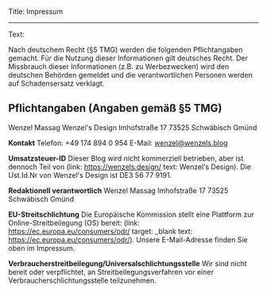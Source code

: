 Title: Impressum

----

Text:

Nach deutschem Recht (§5 TMG) werden die folgenden Pflichtangaben gemacht. Für die Nutzung dieser Informationen gilt deutsches Recht. Der Missbrauch dieser Informationen (z.B. zu Werbezwecken) wird den deutschen Behörden gemeldet und die verantwortlichen Personen werden auf Schadensersatz verklagt.

## Pflichtangaben (Angaben gemäß §5 TMG)
Wenzel Massag
Wenzel's Design
Imhofstraße 17
73525 Schwäbisch Gmünd

**Kontakt**
Telefon: +49 174 894 0 954
E-Mail: wenzel@wenzels.blog

**Umsatzsteuer-ID**
Dieser Blog wird nicht kommerziell betrieben, aber ist dennoch Teil von (link: https://wenzels.design/ text: Wenzel‘s Design). Die Ust.Id.Nr von Wenzel's Design ist DE3 56 77 9191.

**Redaktionell verantwortlich**
Wenzel Massag
Imhofstraße 17
73525 Schwäbisch Gmünd

**EU-Streitschlichtung**
Die Europäische Kommission stellt eine Plattform zur Online-Streitbeilegung (OS) bereit: (link: https://ec.europa.eu/consumers/odr/ target: _blank text: https://ec.europa.eu/consumers/odr/).
Unsere E-Mail-Adresse finden Sie oben im Impressum.

**Verbraucherstreitbeilegung/Universalschlichtungsstelle**
Wir sind nicht bereit oder verpflichtet, an Streitbeilegungsverfahren vor einer Verbraucherschlichtungsstelle teilzunehmen.
